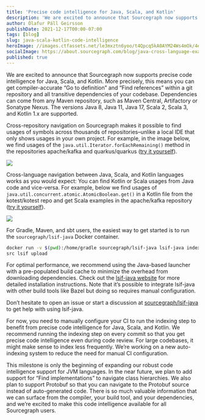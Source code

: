 ```yaml
---
title: 'Precise code intelligence for Java, Scala, and Kotlin'
description: 'We are excited to announce that Sourcegraph now supports precise code intelligence for Java, Scala, and Kotlin.'
author: Ólafur Páll Geirsson
publishDate: 2021-12-17T00:00-07:00
tags: [blog]
slug: java-scala-kotlin-code-intelligence
heroImage: //images.ctfassets.net/le3mxztn6yoo/t4Qpcq5kA0AYM24Ws4mOk/4edf5502a936bbec90c262fa00355aed/sourcegraph-mark.png
socialImage: https://about.sourcegraph.com/blog/java-cross-language-example.png
published: true
---
```


We are excited to announce that Sourcegraph now supports precise code intelligence for Java, Scala, and Kotlin.
More precisely, this means you can get compiler-accurate “Go to definition” and “Find references” within a git repository and all transitive dependencies of your codebase. Dependencies can come from any Maven repository, such as Maven Central, Artifactory or Sonatype Nexus. The versions Java 8, Java 11, Java 17, Scala 2, Scala 3, and Kotlin 1.x are supported.

Cross-repository navigation on Sourcegraph makes it possible to find usages of symbols across thousands of repositories–unlike a local IDE that only shows usages in your own project. For example, in the image below, we find usages of the `java.util.Iterator.forEachRemaining()` method in the repositories apache/kafka and quarkus/quarkus ([try it yourself](https://sourcegraph.com/jdk@v11/-/blob/java.base/java/util/Iterator.java?L130:18#tab=references)).

![](/blog/java-cross-repo-example.png)

Cross-language navigation between Java, Scala, and Kotlin languages works as you would expect: You can find Kotlin or Scala usages from Java code and vice-versa. For example, below we find usages of `java.util.concurrent.atomic.AtomicBoolean.get()` in a Kotlin file from the kotest/kotest repo and get Scala examples in the apache/kafka repository ([try it yourself](https://sourcegraph.com/github.com/kotest/kotest@7ccb6ef/-/blob/kotest-assertions/kotest-assertions-core/src/jvmMain/kotlin/io/kotest/matchers/atomic/AtomicBooleanMatchers.kt?L77:40#tab=references)).

![](/blog/java-cross-language-example.png)

For Gradle, Maven, and sbt users, the easiest way to get started is to run the `sourcegraph/lsif-java` Docker container.

```sh
docker run -v $(pwd):/home/gradle sourcegraph/lsif-java lsif-java index
src lsif upload
```

For optimal performance, we recommend using the Java-based launcher with a pre-populated build cache to minimize the overhead from downloading dependencies. Check out the [lsif-java website](https://sourcegraph.github.io/lsif-java) for more detailed installation instructions. Note that it’s possible to integrate lsif-java with other build tools like Bazel but doing so requires manual configuration.

Don’t hesitate to open an issue or start a discussion at [sourcegraph/lsif-java](https://github.com/sourcegraph/lsif-java/) to get help with using lsif-java.

For now, you need to manually configure your CI to run the indexing step to benefit from precise code intelligence for Java, Scala, and Kotlin. We recommend running the indexing step on every commit so that you get precise code intelligence even during code review. For large codebases, it might make sense to index less frequently. We’re working on a new auto-indexing system to reduce the need for manual CI configuration.

This milestone is only the beginning of expanding our robust code intelligence support for JVM languages. In the near future, we plan to add support for “Find implementations” to navigate class hierarchies. We also plan to support Protobuf so that you can navigate to the Protobuf source instead of auto-generated code. There is so much valuable information that we can surface from the compiler, your build tool, and your dependencies, and we’re excited to make this code intelligence available for all Sourcegraph users.
